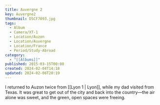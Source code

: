 ```yaml
---
title: Auvergne 2
key: Auvergne2
thumbnail: DSCF7093.jpg
tags:
  - Album
  - Camera/XT-1
  - Location/Auzon
  - Location/Auvergne
  - Location/France
  - Period/Study-Abroad
category:
  - "[[Albums]]"
published: 2015-03-15T00:00
created: 2024-02-04T14:18
updated: 2024-02-06T20:19
---
```

I returned to Auzon twice from [[Lyon 1 | Lyon]], while my dad visited from Texas. It was great to get out of the city and back into the country—the air alone was sweet, and the green, open spaces were freeing.
